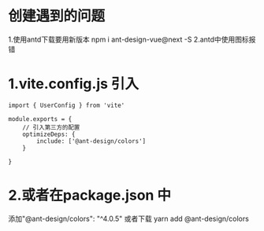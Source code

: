 #  创建遇到的问题
1.使用antd下载要用新版本
npm i ant-design-vue@next -S
2.antd中使用图标报错
 # 1.vite.config.js 引入
    import { UserConfig } from 'vite'

    module.exports = {
        // 引入第三方的配置
        optimizeDeps: {
            include: ['@ant-design/colors']
        }

    }
# 2.或者在package.json 中
 添加"@ant-design/colors": "^4.0.5"
 或者下载 yarn add @ant-design/colors

 



